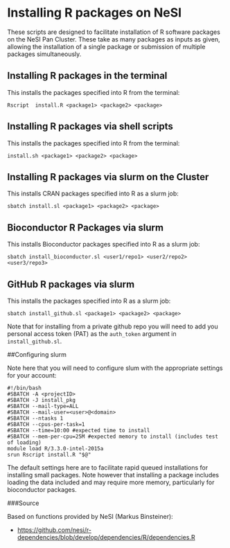 Installing R packages on NeSI
=========

These scripts are designed to facilitate installation of R software packages on the NeSI Pan Cluster. These take as many packages as inputs as given, allowing the installation of a single package or submission of multiple packages simultaneously.

Installing R packages in the terminal
------------

This installs the packages specified into R from the terminal:

```shell
Rscript  install.R <package1> <package2> <package>
```

Installing R packages via shell scripts
------------

This installs the packages specified into R from the terminal:

```shell
install.sh <package1> <package2> <package>
```

Installing R packages via slurm on the Cluster
------------

This installs CRAN packages specified into R as a slurm job:

```shell
sbatch install.sl <package1> <package2> <package>
```

Bioconductor R Packages via slurm
------------

This installs Bioconductor packages specified into R as a slurm job:

```shell
sbatch install_bioconductor.sl <user1/repo1> <user2/repo2> <user3/repo3>
```

GitHub R packages via slurm
------------

This installs the packages specified into R as a slurm job:

```shell
sbatch install_github.sl <package1> <package2> <package>
```

Note that for installing from a private github repo you will need to add you personal access token (PAT) as the `auth_token` argument in `install_github.sl`.



##Configuring slurm

Note here that you will need to configure slum with the appropriate settings for your account:

```shell
#!/bin/bash
#SBATCH -A <projectID>
#SBATCH -J install_pkg
#SBATCH --mail-type=ALL
#SBATCH --mail-user=<user>@<domain>
#SBATCH --ntasks 1
#SBATCH --cpus-per-task=1
#SBATCH --time=10:00 #expected time to install
#SBATCH --mem-per-cpu=25M #expected memory to install (includes test of loading)
module load R/3.3.0-intel-2015a
srun Rscript install.R "$@"
```

The default settings here are to facilitate rapid queued installations for installing small packages. Note however that installing a package includes loading the data included and may require more memory, particularly for bioconductor packages.


###Source

Based on functions provided by NeSI (Markus Binsteiner):

* https://github.com/nesi/r-dependencies/blob/develop/dependencies/R/dependencies.R
